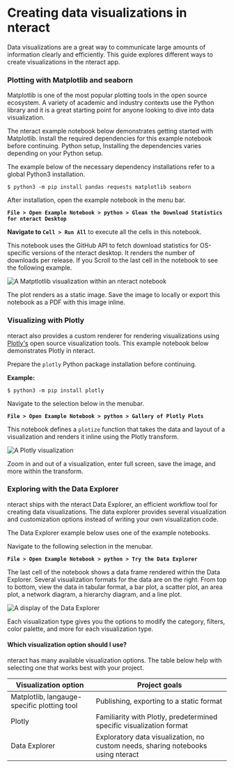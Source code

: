 # Creating data visualizations in nteract

Data visualizations are a great way to communicate large amounts of information clearly and efficiently. This guide explores different ways to create visualizations in the nteract app.

### Plotting with Matplotlib and seaborn

Matplotlib is one of the most popular plotting tools in the open source ecosystem. A variety of academic and industry contexts use the Python library and it is a great starting point for anyone looking to dive into data visualization.

The nteract example notebook below demonstrates getting started with Matplotlib.
Install the required dependencies for this example notebook before continuing. Python setup, Installing the dependencies varies depending on your Python setup.

The example below of the necessary dependency installations refer to a global Python3 installation.

```
$ python3 -m pip install pandas requests matplotlib seaborn
```

After installation, open the example notebook in the menu bar.

**`File > Open Example Notebook > python > Glean the Download Statistics for nteract Desktop`**

**Navigate to `Cell > Run All`** to execute all the cells in this notebook.

This notebook uses the GitHub API to fetch download statistics for OS-specific versions of the nteract desktop. It renders the number of downloads per release. If you Scroll to the last cell in the notebook to see the following example.

![A Matptlotlib visualization within an nteract notebook](https://cldup.com/M-dPmjYXgL.png)

The plot renders as a static image. Save the image to locally or export this notebook as a PDF with this image inline.

### Visualizing with Plotly

nteract also provides a custom renderer for rendering visualizations using [Plotly's](https://plot.ly/) open source visualization tools. This example notebook below demonstrates Plotly in nteract.

Prepare the `plotly` Python package installation before continuing.

**Example:**

```
$ python3 -m pip install plotly
```

Navigate to the selection below in the menubar.

**`File > Open Example Notebook > python > Gallery of Plotly Plots`**

This notebook defines a `plotize` function that takes the data and layout of a visualization and renders it inline using the Plotly transform.

![A Plotly visualization](https://cldup.com/dlhVzlypSi.png)

Zoom in and out of a visualization, enter full screen, save the image, and more within the transform.

### Exploring with the Data Explorer

nteract ships with the nteract Data Explorer, an efficient workflow tool for creating data visualizations. The data explorer provides several visualization and customization options instead of writing your own visualization code.

The Data Explorer example below uses one of the example notebooks. 

Navigate to the following selection in the menubar.

**`File > Open Example Notebook > python > Try the Data Explorer`**

The last cell of the notebook shows a data frame rendered within the Data Explorer. Several visualization formats for the data are on the right. From top to bottom, view the data in tabular format, a bar plot, a scatter plot, an area plot, a network diagram, a hierarchy diagram, and a line plot.

![A display of the Data Explorer](https://cldup.com/ZRhONURThl.png)

Each visualization type gives you the options to modify the category, filters, color palette, and more for each visualization type.

#### Which visualization option should I use?

nteract has many available visualization options. The table below help with selecting one that works best with your project.

| Visualization option | Project goals |
| ---- | ---- |
| Matplotlib, langauge-specific plotting tool | Publishing, exporting to a static format |
| Plotly | Familiarity with Plotly, predetermined specific visualization format |
| Data Explorer | Exploratory data visualization, no custom needs, sharing notebooks using nteract |
